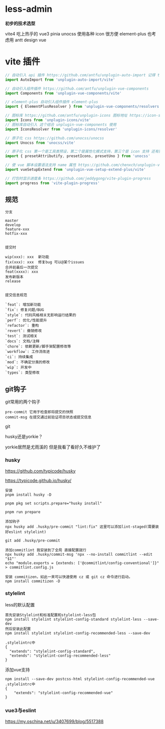 # less-admin

**初步的技术选型**

vite4 吃上热乎的
vue3
pinia
unocss 使用各种 icon 很方便
element-plus 也考虑用 antt design vue

# vite 插件

```js
// 自动引入 api 插件 https://github.com/antfu/unplugin-auto-import 记得 ts.config.json 文件引入声明文件: include 中引入 auto-imports.d.ts 要不然编辑器报错
import AutoImport from 'unplugin-auto-import/vite'

// 自动引入组件插件 https://github.com/antfu/unplugin-vue-components
import Components from 'unplugin-vue-components/vite'

// element-plus 自动引入组件插件 element-plus
import { ElementPlusResolver } from 'unplugin-vue-components/resolvers'

// 图标库 https://github.com/antfu/unplugin-icons 图标地址 https://icon-sets.iconify.design https://github.com/iconify/iconify
import Icons from 'unplugin-icons/vite'
// 图标库自动引入 这个结合 unplugin-vue-components 使用
import IconsResolver from 'unplugin-icons/resolver'

// 原子化 css https://github.com/unocss/unocss
import Unocss from 'unocss/vite'

// 原子化 css 第一个是工具类预设，第二个是属性化模式支持，第三个是 icon 支持 还有别的预设
import { presetAttributify, presetIcons, presetUno } from 'unocss'

// 使 vue 脚本设置语法支持 name 属性 https://github.com/chenxch/unplugin-vue-setup-extend-plus
import vueSetupExtend from 'unplugin-vue-setup-extend-plus/vite'

// 打包时显示进度条 https://github.com/jeddygong/vite-plugin-progress
import progress from 'vite-plugin-progress'
```

## 规范
```
分支

master
develop
feature-xxx
hotfix-xxx


提交时

wip(xxx): xxx  新功能
fix(xxx): xxx  修复bug 可以@某个issues
合并前最后一次提交
feat(xxxx): xxx
发布新版本
release


提交信息规范

`feat`: 增加新功能
`fix`: 修复问题/BUG
`style`: 代码风格相关无影响运行结果的
`perf`: 优化/性能提升
`refactor`: 重构
`revert`: 撤销修改
`test`: 测试相关
`docs`: 文档/注释
`chore`: 依赖更新/脚手架配置修改等
`workflow`: 工作流改进
`ci`: 持续集成
`mod`: 不确定分类的修改
`wip`: 开发中
`types`: 类型修改
```

## git钩子

git常用的两个钩子

```
pre-commit 它用于检查即将提交的快照
commit-msg 在提交通过前验证项目状态或提交信息
```



git

husky还是yorkie？

yorkie居然是尤雨溪的 但是我看了看好久不维护了

### husky

https://github.com/typicode/husky

https://typicode.github.io/husky/

```
安装
pnpm install husky -D

pnpm pkg set scripts.prepare="husky install"

pnpm run prepare

添加钩子
npx husky add .husky/pre-commit "lint:fix" 这里可以添加lint-staged(需要装好eslint stylelint)

git add .husky/pre-commit

添加commitlint 我安装到了全局 直接配置就行
npx husky add .husky/commit-msg 'npx --no-install commitlint --edit "$1"'
echo "module.exports = {extends: ['@commitlint/config-conventional']}" > commitlint.config.js

安装 commitizen，如此一来可以快速使用 cz 或 git cz 命令进行启动。
npm install commitizen -D

```

### stylelint

less的默认配置

```
首先安装Stylelint和标准配置和stylelint-less包
npm install stylelint stylelint-config-standard stylelint-less --save-dev
然后安装此配置
npm install stylelint stylelint-config-recommended-less --save-dev

.stylelintrc中
{
  "extends": "stylelint-config-standard",
  "extends": "stylelint-config-recommended-less"
}
```

添加vue支持

```
npm install --save-dev postcss-html stylelint-config-recommended-vue
.stylelintrc中
{
    "extends": "stylelint-config-recommended-vue"
}
```

### vue3与eslint

https://my.oschina.net/u/3407699/blog/5517388

